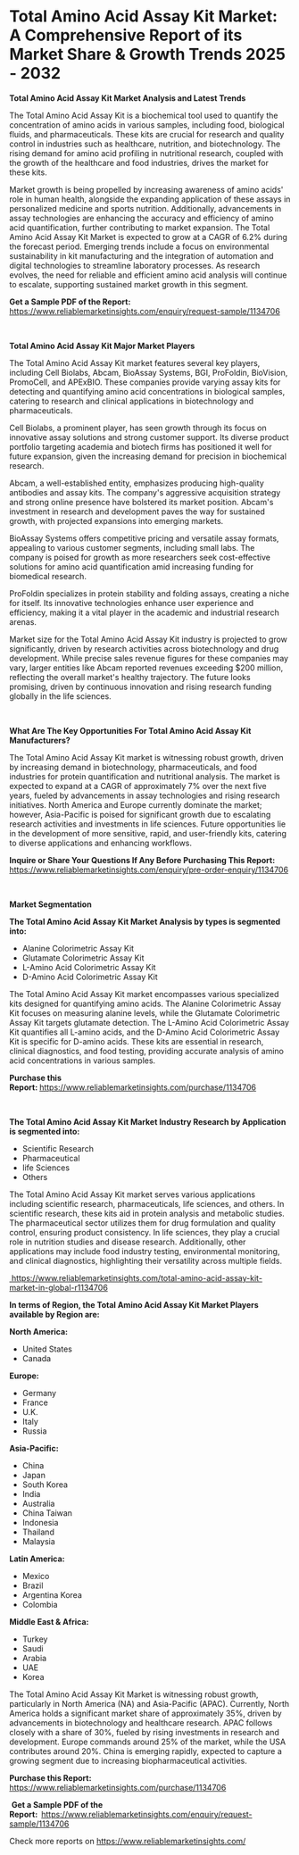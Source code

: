<p><h1>Total Amino Acid Assay Kit Market: A Comprehensive Report of its Market Share & Growth Trends 2025 - 2032</h1></p><p><strong>Total Amino Acid Assay Kit Market Analysis and Latest Trends</strong></p>
<p><p>The Total Amino Acid Assay Kit is a biochemical tool used to quantify the concentration of amino acids in various samples, including food, biological fluids, and pharmaceuticals. These kits are crucial for research and quality control in industries such as healthcare, nutrition, and biotechnology. The rising demand for amino acid profiling in nutritional research, coupled with the growth of the healthcare and food industries, drives the market for these kits.</p><p>Market growth is being propelled by increasing awareness of amino acids' role in human health, alongside the expanding application of these assays in personalized medicine and sports nutrition. Additionally, advancements in assay technologies are enhancing the accuracy and efficiency of amino acid quantification, further contributing to market expansion. The Total Amino Acid Assay Kit Market is expected to grow at a CAGR of 6.2% during the forecast period. Emerging trends include a focus on environmental sustainability in kit manufacturing and the integration of automation and digital technologies to streamline laboratory processes. As research evolves, the need for reliable and efficient amino acid analysis will continue to escalate, supporting sustained market growth in this segment.</p></p>
<p><strong>Get a Sample PDF of the Report:&nbsp;</strong> <a href="https://www.reliablemarketinsights.com/enquiry/request-sample/1134706?utm_campaign=3040&utm_medium=2&utm_source=Github&utm_content=ia&utm_term=25032025&utm_id=total-amino-acid-assay-kit">https://www.reliablemarketinsights.com/enquiry/request-sample/1134706</a></p>
<p>&nbsp;</p>
<p><strong>Total Amino Acid Assay Kit Major Market Players</strong></p>
<p><p>The Total Amino Acid Assay Kit market features several key players, including Cell Biolabs, Abcam, BioAssay Systems, BGI, ProFoldin, BioVision, PromoCell, and APExBIO. These companies provide varying assay kits for detecting and quantifying amino acid concentrations in biological samples, catering to research and clinical applications in biotechnology and pharmaceuticals.</p><p>Cell Biolabs, a prominent player, has seen growth through its focus on innovative assay solutions and strong customer support. Its diverse product portfolio targeting academia and biotech firms has positioned it well for future expansion, given the increasing demand for precision in biochemical research.</p><p>Abcam, a well-established entity, emphasizes producing high-quality antibodies and assay kits. The company's aggressive acquisition strategy and strong online presence have bolstered its market position. Abcam's investment in research and development paves the way for sustained growth, with projected expansions into emerging markets.</p><p>BioAssay Systems offers competitive pricing and versatile assay formats, appealing to various customer segments, including small labs. The company is poised for growth as more researchers seek cost-effective solutions for amino acid quantification amid increasing funding for biomedical research.</p><p>ProFoldin specializes in protein stability and folding assays, creating a niche for itself. Its innovative technologies enhance user experience and efficiency, making it a vital player in the academic and industrial research arenas.</p><p>Market size for the Total Amino Acid Assay Kit industry is projected to grow significantly, driven by research activities across biotechnology and drug development. While precise sales revenue figures for these companies may vary, larger entities like Abcam reported revenues exceeding $200 million, reflecting the overall market's healthy trajectory. The future looks promising, driven by continuous innovation and rising research funding globally in the life sciences.</p></p>
<p>&nbsp;</p>
<p><strong>What Are The Key Opportunities For Total Amino Acid Assay Kit Manufacturers?</strong></p>
<p><p>The Total Amino Acid Assay Kit market is witnessing robust growth, driven by increasing demand in biotechnology, pharmaceuticals, and food industries for protein quantification and nutritional analysis. The market is expected to expand at a CAGR of approximately 7% over the next five years, fueled by advancements in assay technologies and rising research initiatives. North America and Europe currently dominate the market; however, Asia-Pacific is poised for significant growth due to escalating research activities and investments in life sciences. Future opportunities lie in the development of more sensitive, rapid, and user-friendly kits, catering to diverse applications and enhancing workflows.</p></p>
<p><strong>Inquire or Share Your Questions If Any Before Purchasing This Report:</strong> <a href="https://www.reliablemarketinsights.com/enquiry/pre-order-enquiry/1134706?utm_campaign=3040&utm_medium=2&utm_source=Github&utm_content=ia&utm_term=25032025&utm_id=total-amino-acid-assay-kit">https://www.reliablemarketinsights.com/enquiry/pre-order-enquiry/1134706</a></p>
<p>&nbsp;</p>
<p><strong>Market Segmentation</strong></p>
<p><strong>The Total Amino Acid Assay Kit Market Analysis by types is segmented into:</strong></p>
<p><ul><li>Alanine Colorimetric Assay Kit</li><li>Glutamate Colorimetric Assay Kit</li><li>L-Amino Acid Colorimetric Assay Kit</li><li>D-Amino Acid Colorimetric Assay Kit</li></ul></p>
<p><p>The Total Amino Acid Assay Kit market encompasses various specialized kits designed for quantifying amino acids. The Alanine Colorimetric Assay Kit focuses on measuring alanine levels, while the Glutamate Colorimetric Assay Kit targets glutamate detection. The L-Amino Acid Colorimetric Assay Kit quantifies all L-amino acids, and the D-Amino Acid Colorimetric Assay Kit is specific for D-amino acids. These kits are essential in research, clinical diagnostics, and food testing, providing accurate analysis of amino acid concentrations in various samples.</p></p>
<p><strong>Purchase this Report:&nbsp;</strong><a href="https://www.reliablemarketinsights.com/purchase/1134706?utm_campaign=3040&utm_medium=2&utm_source=Github&utm_content=ia&utm_term=25032025&utm_id=total-amino-acid-assay-kit">https://www.reliablemarketinsights.com/purchase/1134706</a></p>
<p>&nbsp;</p>
<p><strong>The Total Amino Acid Assay Kit Market Industry Research by Application is segmented into:</strong></p>
<p><ul><li>Scientific Research</li><li>Pharmaceutical</li><li>life Sciences</li><li>Others</li></ul></p>
<p><p>The Total Amino Acid Assay Kit market serves various applications including scientific research, pharmaceuticals, life sciences, and others. In scientific research, these kits aid in protein analysis and metabolic studies. The pharmaceutical sector utilizes them for drug formulation and quality control, ensuring product consistency. In life sciences, they play a crucial role in nutrition studies and disease research. Additionally, other applications may include food industry testing, environmental monitoring, and clinical diagnostics, highlighting their versatility across multiple fields.</p></p>
<p><a href="https://www.reliablemarketinsights.com/total-amino-acid-assay-kit-market-in-global-r1134706?utm_campaign=3040&utm_medium=2&utm_source=Github&utm_content=ia&utm_term=25032025&utm_id=total-amino-acid-assay-kit">&nbsp;https://www.reliablemarketinsights.com/total-amino-acid-assay-kit-market-in-global-r1134706</a></p>
<p><strong>In terms of Region, the Total Amino Acid Assay Kit Market Players available by Region are:</strong></p>
<p>
    <p> <strong> North America: </strong>
        <ul>
            <li>United States</li>
            <li>Canada</li>
        </ul>
        </p> 
    <p> <strong> Europe: </strong>
        <ul>
            <li>Germany</li>
            <li>France</li>
            <li>U.K.</li>
            <li>Italy</li>
            <li>Russia</li>
        </ul>
        </p> 
    <p> <strong> Asia-Pacific: </strong>
        <ul>
            <li>China</li>
            <li>Japan</li>
            <li>South Korea</li>
            <li>India</li>
            <li>Australia</li>
            <li>China Taiwan</li>
            <li>Indonesia</li>
            <li>Thailand</li>
            <li>Malaysia</li>
        </ul>
        </p> 
    <p> <strong> Latin America: </strong>
        <ul>
            <li>Mexico</li>
            <li>Brazil</li>
            <li>Argentina Korea</li>
            <li>Colombia</li>
        </ul>
        </p> 
    <p> <strong> Middle East & Africa: </strong>
        <ul>
            <li>Turkey</li>
            <li>Saudi</li>
            <li>Arabia</li>
            <li>UAE</li>
            <li>Korea</li>
        </ul>
    </p>
    </p>
<p><p>The Total Amino Acid Assay Kit Market is witnessing robust growth, particularly in North America (NA) and Asia-Pacific (APAC). Currently, North America holds a significant market share of approximately 35%, driven by advancements in biotechnology and healthcare research. APAC follows closely with a share of 30%, fueled by rising investments in research and development. Europe commands around 25% of the market, while the USA contributes around 20%. China is emerging rapidly, expected to capture a growing segment due to increasing biopharmaceutical activities.</p></p>
<p><strong>Purchase this Report: </strong><a href="https://www.reliablemarketinsights.com/purchase/1134706?utm_campaign=3040&utm_medium=2&utm_source=Github&utm_content=ia&utm_term=25032025&utm_id=total-amino-acid-assay-kit">https://www.reliablemarketinsights.com/purchase/1134706</a></p>
<p>&nbsp;<strong>Get a Sample PDF of the Report:&nbsp;&nbsp;</strong><a href="https://www.reliablemarketinsights.com/enquiry/request-sample/1134706?utm_campaign=3040&utm_medium=2&utm_source=Github&utm_content=ia&utm_term=25032025&utm_id=total-amino-acid-assay-kit">https://www.reliablemarketinsights.com/enquiry/request-sample/1134706</a></p>
<p><strong></strong></p>
<p>Check more reports on <a href="https://www.reliablemarketinsights.com/?utm_campaign=3040&utm_medium=2&utm_source=Github&utm_content=ia&utm_term=25032025&utm_id=total-amino-acid-assay-kit">https://www.reliablemarketinsights.com/</a></p>